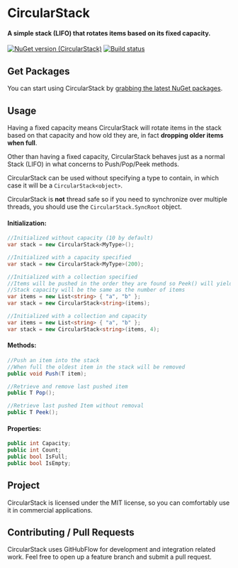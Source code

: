 # CircularStack
#### A simple stack (LIFO) that rotates items based on its fixed capacity.

[![NuGet version (CircularStack)](https://img.shields.io/nuget/v/CircularStack.svg?style=flat-square)](https://www.nuget.org/packages/CircularStack/)
[![Build status](https://ci.appveyor.com/api/projects/status/x9cv2228prqcqst9/branch/master?svg=true)](https://ci.appveyor.com/project/jpmaria/circularstack)
 
## Get Packages

You can start using CircularStack by [grabbing the latest NuGet packages](https://www.nuget.org/packages/CircularStack/).

## Usage

Having a fixed capacity means CircularStack will rotate items in the stack based on that capacity and how old they are, in fact **dropping older items when full**.

Other than having a fixed capacity, CircularStack behaves just as a normal Stack (LIFO) in what concerns to Push/Pop/Peek methods.

CircularStack can be used without specifying a type to contain, in which case it will be a `CircularStack<object>`.

CircularStack is **not** thread safe so if you need to synchronize over multiple threads, you should use  the `CircularStack.SyncRoot` object.

#### Initialization:
```C#
//Initialized without capacity (10 by default)
var stack = new CircularStack<MyType>();

//Initialized with a capacity specified
var stack = new CircularStack<MyType>(200);

//Initialized with a collection specified
//Items will be pushed in the order they are found so Peek() will yield "b"
//Stack capacity will be the same as the number of items
var items = new List<string> { "a", "b" };    
var stack = new CircularStack<string>(items);

//Initialized with a collection and capacity
var items = new List<string> { "a", "b" };    
var stack = new CircularStack<string>(items, 4);
```

#### Methods:
```C#
//Push an item into the stack
//When full the oldest item in the stack will be removed
public void Push(T item);

//Retrieve and remove last pushed item 
public T Pop();

//Retrieve last pushed Item without removal
public T Peek();
```

#### Properties:
```C#
public int Capacity;
public int Count;
public bool IsFull;
public bool IsEmpty;
```

## Project

CircularStack is licensed under the MIT license, so you can comfortably use it in commercial applications.

## Contributing / Pull Requests

CircularStack uses GitHubFlow for development and integration related work.
Feel free to open up a feature branch and submit a pull request.

